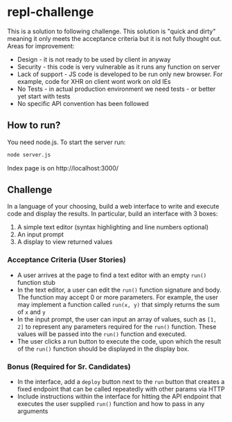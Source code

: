 # repl-challenge

This is a solution to following challenge. This solution is "quick and dirty" meaning it only meets the acceptance criteria but it is not fully thought out. Areas for improvement:
* Design - it is not ready to be used by client in anyway
* Security - this code is very vulnerable as it runs any function on server
* Lack of support - JS code is developed to be run only new browser. For example, code for XHR on client wont work on old IEs
* No Tests - in actual production environment we need tests - or better yet start with tests
* No specific API convention has been followed

## How to run?

You need node.js.
To start the server run:
```bash
node server.js
```

Index page is on http://localhost:3000/

## Challenge

In a language of your choosing, build a web interface to write and execute code and display the results. In particular, build an interface with 3 boxes:

1. A simple text editor (syntax highlighting and line numbers optional)
1. An input prompt
1. A display to view returned values

### Acceptance Criteria (User Stories)

- A user arrives at the page to find a text editor with an empty `run()` function stub
- In the text editor, a user can edit the `run()` function signature and body. The function may accept 0 or more parameters. For example, the user may implement a function called `run(x, y)` that simply returns the sum of `x` and `y`
- In the input prompt, the user can input an array of values, such as `[1, 2]` to represent any parameters required for the `run()` function. These values will be passed into the `run()` function and executed.
- The user clicks a run button to execute the code, upon which the result of the `run()` function should be displayed in the display box.

### Bonus (Required for Sr. Candidates)

- In the interface, add a `deploy` button next to the `run` button that creates a fixed endpoint that can be called repeatedly with other params via HTTP
- Include instructions within the interface for hitting the API endpoint that executes the user supplied `run()` function and how to pass in any arguments
